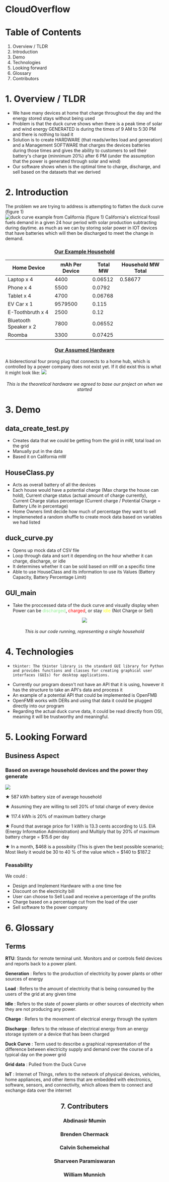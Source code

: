 # CloudOverflow


# Table of Contents
1. Overview / TLDR
2. Introduction
3. Demo 
4. Technologies
5. Looking forward 
6. Glossary
7. Contributors

# 1. Overview / TLDR
- We have many devices at home that charge throughout the day and the energy stored stays without being used
- Problem is that the duck curve shows when there is a peak time of solar and wind energy GENERATED is during the times of 9 AM to 5:30 PM and there is nothing to load it 
- Solution is to create HARDWARE (that reads/writes load and generation) and a Management SOFTWARE that charges the devices batteries during those times and gives the ability to customers to sell their battery's charge  (minnimum 20%) after 6 PM (under the assumption that the power is generated through solar and wind)
- Our software shows when is the optimal time to charge, discharge, and sell based on the datasets that we derived

# 2. Introduction


The problem we are trying to address is attempting to flatten the duck curve (figure 1)  
    ![duck curve example from California](https://www.energy.gov/sites/default/files/styles/full_article_width/public/CAISO_DuckCurve_720_469_80.jpg?itok=-RdWPrjW)
    <h7 align="center">(figure 1) California's elictrical fossil fuels demand in a given 24 hour period with solar production subtracting during daytime.</h7>
as much as we can by storing solar power in IOT devices that have batteries which will then be discharged to meet the change in demand.


<h3 align="center"><u><b>Our Example Household</u></b></h3>

| Home Device          | mAh Per Device|Total MW | Household MW Total|
|----------------------|---------------|---------|-------------------|
| Laptop x 4           | 4400          | 0.06512 | 0.58677           |
| Phone  x 4           | 5500          | 0.0792  | 
| Tablet x 4           | 4700          | 0.06768 |
| EV Car x 1           | 9579500       | 0.115   |
| E-Toothbruth x 4     | 2500          | 0.12    |
| Bluetooth Speaker x 2| 7800          | 0.06552 |
| Roomba               | 3300          | 0.07425 |

<h3 align="center"><u><b>Our Assumed Hardware</u></b></h3>
A biderectional four prong plug that connects to a home hub, which is controlled by a power company does not exist yet. If it did exist this is what it might look like: 
<img src="./readme_resources/plug3oh.jpg">
<h6 align="center"> This is the theoretical hardware we agreed to base our project on when we started</h6>




# 3. Demo


## data_create_test.py 
- Creates data that we could be getting from the grid in mW, total load on the grid
- Manually put in the data
- Based it on California mW 


## HouseClass.py

- Acts as overall battery of all the devices
- Each house would have a potential charge (Max charge the house can hold), Current charge status (actual amount of charge currently), Current Charge status percentage (Current charge / Potential Charge = Battery Life in percentage)
- Home Owners limit decide how much of percentage they want to sell
- Implemeneted a random shuffle to create mock data based on variables we had listed 

## duck_curve.py

- Opens up mock data of CSV file
- Loop through data and sort it depending on the hour whether it can charge, discharge, or idle
- It determines whether it can be sold based on mW on a specific time
- Able to use HouseClass and its information to use its Values (Battery Capacity, Battery Percentage Limit)


## GUI_main

- Take the proccessed data of the duck curve and visually display when Power can be <span style="color:lightgreen">discharged</span>, <span style="color:red">charged</span>, or stay <span style="color:yellow">idle</span> (Not Charge or Sell)


<div style="text-align:center"><img align="center" src="https://cdn.discordapp.com/attachments/1098777198455963779/1099426100549005392/GUIVideo3.GIF">
<h6 align="center">This is our code running, representing a single household</h6>
</div>

# 4. Technologies
-     tkinter: The tkinter library is the standard GUI library for Python and provides functions and classes for creating graphical user interfaces (GUIs) for desktop applications. 
- Currently our program doesn't not have an API that it is using, however it has the structure to take an API's data and process it
- An example of a potential API that could be implemented is OpenFMB 
- OpenFMB works with DERs and using that data it could be plugged directly into our program
- Regarding the actual duck curve data, it could be read directly from OSI, meaning it will be trustworthy and meaningful.


# 5. Looking Forward
## Business Aspect

### Based on average household devices and the power they generate
<img src="https://cdn.discordapp.com/attachments/1098777198455963779/1099115250348986479/EC5F1797-F8C2-43B7-AA02-181D7814EB83.jpg">


<p>&#9733; 587 kWh battery size of average household <p>
<p>&#9733; Assuming they are willing to sell 20% of total charge of every device <p>
<p>&#9733; 117.4 kWh  is 20% of maximum battery charge<p>
<p>&#9733; Found that average price for 1 kWh is 13.3 cents according to U.S. EIA (Energy Information Administration) and Multiply that by 20% of maximum battery charge = &#36;15.6 per day<p>
<p>&#9733; In a month, &#36;468 is a possibiity (This is given the best possible scenario); Most likely it would be 30 to 40 % of the value which = $140 to $187.2 <p>

### **Feasability**

We could : 
- Design and Implement Hardware with a one time fee
- Discount on the electricity bill
- User can choose to Sell Load and receive a percentage of the profits
- Charge based on a percentage cut from the load of the user
- Sell software to the power company






# 6. Glossary
## **Terms**


**RTU**: Stands for remote terminal unit. Monitors and or controls field devices and reports back to a power plant.

**Generation** : Refers to the production of electricity by power plants or other sources of energy

**Load** : Refers to the amount of electricity that is being consumed by the users of the grid at any given time

**Idle** : Refers to the state of power plants or other sources of electricity when they are not producing any power.

**Charge** : Refers to the movement of electrical energy through the system 

**Discharge** : Refers to the release of electrical energy from an energy storage system or a device that has been charged
 
**Duck Curve** : Term used to describe a graphical representation of the difference between electricity supply and demand over the course of a typical day on the power grid

**Grid data** : Pulled from the Duck Curve

**IoT** : Internet of Things, refers to the network of physical devices, vehicles, home appliances, and other items that are embedded with electronics, software, sensors, and connectivity, which allows them to connect and exchange data over the internet


<div style="text-align:center"><h2><b>7. Contributers</b></h>
<h3>Abdinasir Mumin</h3>
<h3>Brenden Chermack</h3>
<h3>Calvin Schemeichal</h3>
<h3>Sharveen Paramiswaran</h3>
<h3>William Munnich</h3>
